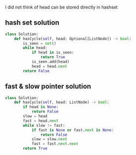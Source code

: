 

I did not think of head can be stored directly in hashset


## hash set solution

```python
class Solution:
    def hasCycle(self, head: Optional[ListNode]) -> bool:
        is_seen = set()
        while head:
            if head in is_seen:
                return True 
            is_seen.add(head)
            head = head.next
        return False
```

## fast & slow pointer solution 

```python
class Solution:
    def hasCycle(self, head: ListNode) -> bool:
        if head is None:
            return False
        slow = head
        fast = head.next
        while slow != fast:
            if fast is None or fast.next is None:
                return False
            slow = slow.next
            fast = fast.next.next
        return True
```